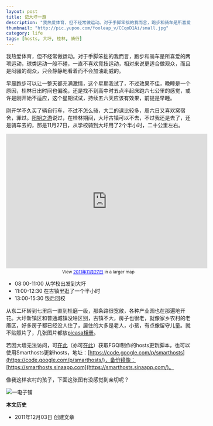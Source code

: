 ```yaml
---
layout: post
title: 记大圩一游
description: "我热爱体育，但不经常做运动。对于手脚笨拙的我而言，跑步和骑车是所喜爱的两项运动，球类运动一般不碰，一直不喜欢竞技运动，相对来说更适合做观众，而且是闷骚的观众，只会静静地看着而不会加油助威的。"
thumbnail: "http://pic.yupoo.com/fooleap_v/CCqoD1Ai/small.jpg"
category: life
tags: [hosts, 大圩, 桂林, 骑行]
---
```


我热爱体育，但不经常做运动。对于手脚笨拙的我而言，跑步和骑车是所喜爱的两项运动，球类运动一般不碰，一直不喜欢竞技运动，相对来说更适合做观众，而且是闷骚的观众，只会静静地看着而不会加油助威的。

早晨跑步可以让一整天都充满激情，这个星期我试了，不过效果不佳，晚睡是一个原因，桂林日出时间也偏晚，还是找不到高中时五点半起床跑六七公里的感觉，或许是刚开始不适应，这个星期试试，持续五六天应该有效果，前提是早睡。

刚开学不久买了辆自行车，不过不怎么骑，大二的课比较多，周六日又喜欢窝宿舍，罪过。[阳朔之游](http://blog.fooleap.org/travel-in-yangshuo.html)说过，在桂林期间，大圩古镇可以不去，不过我还是去了，还是骑车去的，那是11月27日，从学校骑到大圩用了2个半小时，二十公里左右。

<center>
<iframe width="550" height="367" frameborder="0" scrolling="no" marginheight="0" marginwidth="0" src="http://ditu.google.com/maps/ms?msa=0&amp;msid=203176056751949258154.0004b32766b87edcc0e4a&amp;brcurrent=3,0x36a475ab2a69c4f5:0xf379417adc286a74,0,0x36a4f43675215133:0xff86c1191d704ae1%3B5,0,0&amp;hl=zh-CN&amp;ie=UTF8&amp;t=m&amp;vpsrc=6&amp;ll=25.234448,110.379295&amp;spn=0.149069,0.219727&amp;z=12&amp;iwloc=0004b32774ade0732fb15&amp;output=embed">
</iframe>
<br /><small>View <a href="http://ditu.google.com/maps/ms?msa=0&amp;msid=203176056751949258154.0004b32766b87edcc0e4a&amp;brcurrent=3,0x36a475ab2a69c4f5:0xf379417adc286a74,0,0x36a4f43675215133:0xff86c1191d704ae1%3B5,0,0&amp;ie=UTF8&amp;t=m&amp;vpsrc=6&amp;ll=25.234448,110.379295&amp;spn=0.149069,0.219727&amp;z=12&amp;iwloc=0004b32774ade0732fb15&amp;source=embed" style="color:#0000FF;text-align:left">2011年11月27日</a> in a larger map</small></center>


* 08:00-11:00  从学校出发到大圩
* 11:00-12:30  在古镇里逛了一个半小时
* 13:00-15:30  饭后回校

从东二环转到七里店一直到桂磨一级，那条路很宽敞，各种产业园也在那遍地开花。大圩新镇区和普通城镇没啥区别，古镇不大，房子也很老，就像家乡农村的老厝区，好多房子都已经没人住了，居住的大多是老人，小孩，有点像留守儿童。就不贴照片了，几张图片都放[picasa相册](https://picasaweb.google.com/fooleap/XTBtUB?authuser=0&authkey=Gv1sRgCP6eicW6zYutEw)。

若因大墙无法访问，可[在此](http://hosts.fgqi.net/)（亦可[在此](http://dl.dbank.com/c0i0yxkute)）获取FGQI制作的hosts更新脚本，也可以使用Smarthosts更新hosts，地址：[https://code.google.com/p/smarthosts](https://code.google.com/p/smarthosts/)，备份镜像：[https://smarthosts.sinaapp.com](https://smarthosts.sinaapp.com/)。

像我这样农村的孩子，下面这张图有没感觉到亲切呢？

![一电子铺](http://pic.yupoo.com/fooleap_v/CCqoD1Ai/SWD3h.jpg)


**本文历史**

* 2011年12月03日  创建文章

